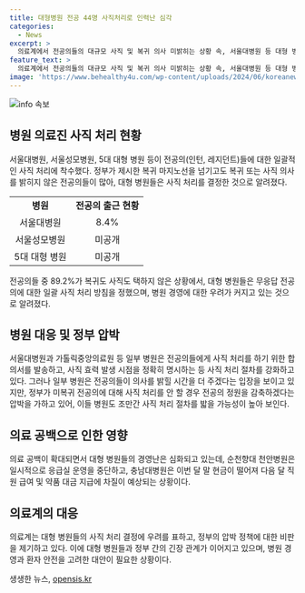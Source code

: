 ```yaml
---
title: 대형병원 전공 44명 사직처리로 인력난 심각
categories:
  - News
excerpt: >
  의료계에서 전공의들의 대규모 사직 및 복귀 의사 미밝히는 상황 속, 서울대병원 등 대형 병원들이 사직 처리에 나섰다. 복귀 마지노선을 넘어도 의사를 밝히지 않는 전공의들에 대한 일괄 사직 처리 방침을 세우고 있는 가운데, 일부 병원은 미복귀 전공의에 대한 사직 처리를 보류하고 있지만 정부의 압박으로 사직 처리 가능성도 제기되고 있다. 이로써 대형 병원들의 의료계 경영난은 더욱 심화되고 있으며, 이에 따라 의료 공백으로 인한 문제도 발생하고 있다.
feature_text: >
  의료계에서 전공의들의 대규모 사직 및 복귀 의사 미밝히는 상황 속, 서울대병원 등 대형 병원들이 사직 처리에 나섰다. 복귀 마지노선을 넘어도 의사를 밝히지 않는 전공의들에 대한 일괄 사직 처리 방침을 세우고 있는 가운데, 일부 병원은 미복귀 전공의에 대한 사직 처리를 보류하고 있지만 정부의 압박으로 사직 처리 가능성도 제기되고 있다. 이로써 대형 병원들의 의료계 경영난은 더욱 심화되고 있으며, 이에 따라 의료 공백으로 인한 문제도 발생하고 있다.
image: 'https://www.behealthy4u.com/wp-content/uploads/2024/06/koreanews.jpg'
---
```


<p><img src="https://www.behealthy4u.com/wp-content/uploads/2024/06/koreanews.jpg" alt="info 속보" /></p>

<h2 data-ke-size="size26">병원 의료진 사직 처리 현황</h2>

<p data-ke-size="size16">서울대병원, 서울성모병원, 5대 대형 병원 등이 전공의(인턴, 레지던트)들에 대한 일괄적인 사직 처리에 착수했다. 정부가 제시한 복귀 마지노선을 넘기고도 복귀 또는 사직 의사를 밝히지 않은 전공의들이 많아, 대형 병원들은 사직 처리를 결정한 것으로 알려졌다.</p>

<table>
    <tr>
        <td style="text-align: center; height: 17px;"><b>병원</b></td>
        <td style="text-align: center; height: 17px;"><b>전공의 출근 현황</b></td>
    </tr>
    <tr>
        <td style="text-align: center; height: 17px;">서울대병원</td>
        <td style="text-align: center; height: 17px;">8.4%</td>
    </tr>
    <tr>
        <td style="text-align: center; height: 17px;">서울성모병원</td>
        <td style="text-align: center; height: 17px;">미공개</td>
    </tr>
    <tr>
        <td style="text-align: center; height: 17px;">5대 대형 병원</td>
        <td style="text-align: center; height: 17px;">미공개</td>
    </tr>
</table>

<p data-ke-size="size16">전공의들 중 89.2%가 복귀도 사직도 택하지 않은 상황에서, 대형 병원들은 무응답 전공의에 대한 일괄 사직 처리 방침을 정했으며, 병원 경영에 대한 우려가 커지고 있는 것으로 알려졌다.</p>

<h2 data-ke-size="size26">병원 대응 및 정부 압박</h2>

<p data-ke-size="size16">서울대병원과 가톨릭중앙의료원 등 일부 병원은 전공의들에게 사직 처리를 하기 위한 합의서를 발송하고, 사직 효력 발생 시점을 정확히 명시하는 등 사직 처리 절차를 강화하고 있다. 그러나 일부 병원은 전공의들이 의사를 밝힐 시간을 더 주겠다는 입장을 보이고 있지만, 정부가 미복귀 전공의에 대해 사직 처리를 안 할 경우 전공의 정원을 감축하겠다는 압박을 가하고 있어, 이들 병원도 조만간 사직 처리 절차를 밟을 가능성이 높아 보인다.</p>

<h2 data-ke-size="size26">의료 공백으로 인한 영향</h2>

<p data-ke-size="size16">의료 공백이 확대되면서 대형 병원들의 경영난은 심화되고 있는데, 순천향대 천안병원은 일시적으로 응급실 운영을 중단하고, 충남대병원은 이번 달 말 현금이 떨어져 다음 달 직원 급여 및 약품 대금 지급에 차질이 예상되는 상황이다.</p>

<h2 data-ke-size="size26">의료계의 대응</h2>

<p data-ke-size="size16">의료계는 대형 병원들의 사직 처리 결정에 우려를 표하고, 정부의 압박 정책에 대한 비판을 제기하고 있다. 이에 대형 병원들과 정부 간의 긴장 관계가 이어지고 있으며, 병원 경영과 환자 안전을 고려한 대안이 필요한 상황이다.</p>
생생한 뉴스, <a href="https://opensis.kr" rel="dofollow">opensis.kr</a>



